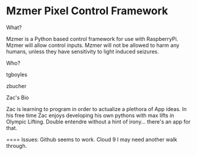 Mzmer Pixel Control Framework
=====
What?

Mzmer is a Python based control framework for use with RaspberryPi.
Mzmer will allow control inputs.
Mzmer will not be allowed to harm any humans, unless they have sensitivity to light induced seizures. 

Who?

tgboyles

zbucher

Zac's Bio

Zac is learning to program in order to actualize a plethora of App ideas. In his free time Zac enjoys developing his own pythons with max lifts in Olympic Lifting. Double entendre without a hint of irony... there's an app for that. 

====
Issues: Github seems to work. Cloud 9 I may need another walk through. 

